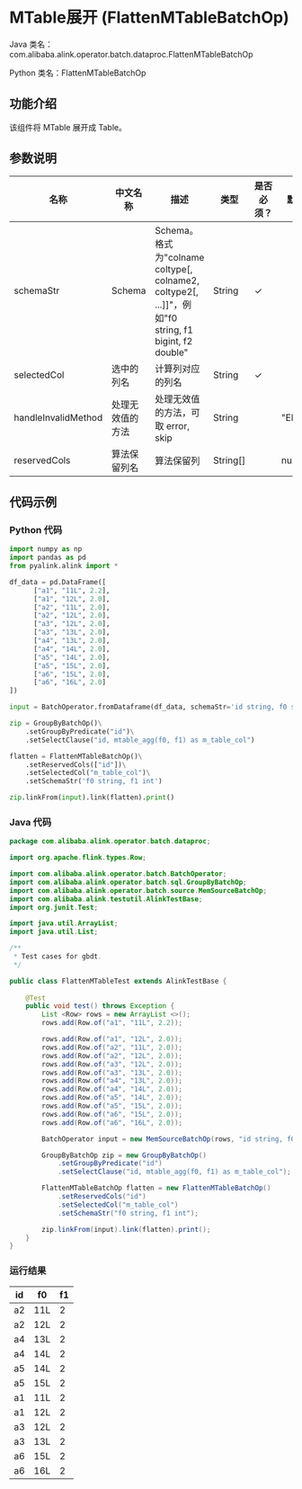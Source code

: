 # MTable展开 (FlattenMTableBatchOp)
Java 类名：com.alibaba.alink.operator.batch.dataproc.FlattenMTableBatchOp

Python 类名：FlattenMTableBatchOp


## 功能介绍
该组件将 MTable 展开成 Table。

## 参数说明

| 名称 | 中文名称 | 描述 | 类型 | 是否必须？ | 默认值 |
| --- | --- | --- | --- | --- | --- |
| schemaStr | Schema | Schema。格式为"colname coltype[, colname2, coltype2[, ...]]"，例如"f0 string, f1 bigint, f2 double" | String | ✓ |  |
| selectedCol | 选中的列名 | 计算列对应的列名 | String | ✓ |  |
| handleInvalidMethod | 处理无效值的方法 | 处理无效值的方法，可取 error, skip | String |  | "ERROR" |
| reservedCols | 算法保留列名 | 算法保留列 | String[] |  | null |


## 代码示例
### Python 代码

```python
import numpy as np
import pandas as pd
from pyalink.alink import *

df_data = pd.DataFrame([
      ["a1", "11L", 2.2],
      ["a1", "12L", 2.0],
      ["a2", "11L", 2.0],
      ["a2", "12L", 2.0],
      ["a3", "12L", 2.0],
      ["a3", "13L", 2.0],
      ["a4", "13L", 2.0],
      ["a4", "14L", 2.0],
      ["a5", "14L", 2.0],
      ["a5", "15L", 2.0],
      ["a6", "15L", 2.0],
      ["a6", "16L", 2.0]
])

input = BatchOperator.fromDataframe(df_data, schemaStr='id string, f0 string, f1 double')

zip = GroupByBatchOp()\
	.setGroupByPredicate("id")\
	.setSelectClause("id, mtable_agg(f0, f1) as m_table_col")

flatten = FlattenMTableBatchOp()\
	.setReservedCols(["id"])\
	.setSelectedCol("m_table_col")\
	.setSchemaStr('f0 string, f1 int')

zip.linkFrom(input).link(flatten).print()
```
### Java 代码
```java
package com.alibaba.alink.operator.batch.dataproc;

import org.apache.flink.types.Row;

import com.alibaba.alink.operator.batch.BatchOperator;
import com.alibaba.alink.operator.batch.sql.GroupByBatchOp;
import com.alibaba.alink.operator.batch.source.MemSourceBatchOp;
import com.alibaba.alink.testutil.AlinkTestBase;
import org.junit.Test;

import java.util.ArrayList;
import java.util.List;

/**
 * Test cases for gbdt.
 */

public class FlattenMTableTest extends AlinkTestBase {
	
	@Test
	public void test() throws Exception {
		List <Row> rows = new ArrayList <>();
		rows.add(Row.of("a1", "11L", 2.2));

		rows.add(Row.of("a1", "12L", 2.0));
		rows.add(Row.of("a2", "11L", 2.0));
		rows.add(Row.of("a2", "12L", 2.0));
		rows.add(Row.of("a3", "12L", 2.0));
		rows.add(Row.of("a3", "13L", 2.0));
		rows.add(Row.of("a4", "13L", 2.0));
		rows.add(Row.of("a4", "14L", 2.0));
		rows.add(Row.of("a5", "14L", 2.0));
		rows.add(Row.of("a5", "15L", 2.0));
		rows.add(Row.of("a6", "15L", 2.0));
		rows.add(Row.of("a6", "16L", 2.0));

		BatchOperator input = new MemSourceBatchOp(rows, "id string, f0 string, f1 double");

		GroupByBatchOp zip = new GroupByBatchOp()
			.setGroupByPredicate("id")
			.setSelectClause("id, mtable_agg(f0, f1) as m_table_col");

		FlattenMTableBatchOp flatten = new FlattenMTableBatchOp()
			.setReservedCols("id")
			.setSelectedCol("m_table_col")
			.setSchemaStr("f0 string, f1 int");

		zip.linkFrom(input).link(flatten).print();
	}
}
```

### 运行结果

id|f0|f1
---|---|---
a2|11L|2
a2|12L|2
a4|13L|2
a4|14L|2
a5|14L|2
a5|15L|2
a1|11L|2
a1|12L|2
a3|12L|2
a3|13L|2
a6|15L|2
a6|16L|2
